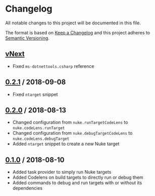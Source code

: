 # Changelog
All notable changes to this project will be documented in this file.

The format is based on [Keep a Changelog](http://keepachangelog.com/en/1.0.0/)
and this project adheres to [Semantic Versioning](http://semver.org/spec/v2.0.0.html).

## [vNext]
- Fixed `ms-dotnettools.csharp` reference

## [0.2.1] / 2018-09-08
- Fixed `ntarget` snippet

## [0.2.0] / 2018-08-13
- Changed configuration from `nuke.runTargetCodeLens` to `nuke.codeLens.runTarget`
- Changed configuration from `nuke.debugTargetCodeLens` to `nuke.codeLens.debugTarget`
- Added `ntarget` snippet to create a new Nuke target

## [0.1.0] / 2018-08-10
- Added task provider to simply run Nuke targets
- Added Codelens on build targets to directly run or debug them
- Added commands to debug and run targets with or without its dependencies

[vNext]: https://github.com/nuke-build/vscode/compare/0.2.1...HEAD
[0.2.1]: https://github.com/nuke-build/vscode/compare/0.2.0...0.2.1
[0.2.0]: https://github.com/nuke-build/vscode/compare/0.1.0...0.2.0
[0.1.0]: https://github.com/nuke-build/vscode/tree/0.1.0

